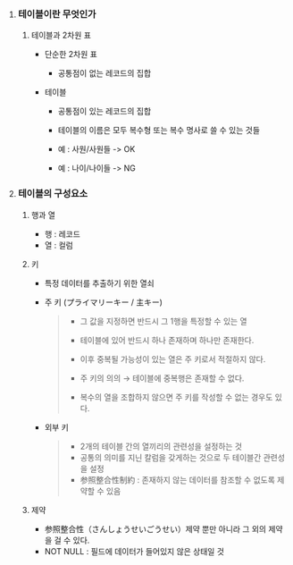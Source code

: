 1. ### 테이블이란 무엇인가

   1. 테이블과 2차원 표

      - 단순한 2차원 표

        - 공통점이 없는 레코드의 집합

      - 테이블

        - 공통점이 있는 레코드의 집합

        - 테이블의 이름은 모두 복수형 또는 복수 명사로 쓸 수 있는 것들
        - 예 : 사원/사원들 -> OK
        - 예 : 나이/나이들 -> NG

2. ### 테이블의 구성요소

   1. 행과 열

      - 행 : 레코드
      - 열 : 컬럼

   2. 키

      - 특정 데이터를 추출하기 위한 열쇠

      - 주 키 (プライマリーキー / 主キー)

        > - 그 값을 지정하면 반드시 그 1행을 특정할 수 있는 열
        >
        > - 테이블에 있어 반드시 하나 존재하며 하나만 존재한다.
        > - 이후 중복될 가능성이 있는 열은 주 키로서 적절하지 않다.
        > - 주 키의 의의 → 테이블에 중복행은 존재할 수 없다.
        > - 복수의 열을 조합하지 않으면 주 키를 작성할 수 없는 경우도 있다.

      - 외부 키

        > - 2개의 테이블 간의 열끼리의 관련성을 설정하는 것
        > - 공통의 의미를 지닌 칼럼을 갖게하는 것으로 두 테이블간 관련성을 설정
        > - 参照整合性制約 : 존재하지 않는 데이터를 참조할 수 없도록 제약할 수 있음

   3. 제약

      - 参照整合性（さんしょうせいごうせい）제약 뿐만 아니라 그 외의 제약을 걸 수 있다. 
      - NOT NULL : 필드에 데이터가 들어있지 않은 상태일 것

